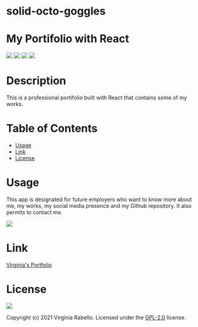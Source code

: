 # solid-octo-goggles
# My Portifolio with React
![](https://img.shields.io/badge/language-Javascript-green) ![](https://img.shields.io/badge/language-HTML-blue) 
![](https://img.shields.io/badge/language-CSS-purple) 
![](https://img.shields.io/badge/language-React-red) 

# Description

This is a professional portifolio built with React that contains some of my works.

# Table of Contents  
    
  * [Usage](#usage)
  * [Link](#link)
  * [License](#license)
    
  

# Usage
    
  This app is designated for future employers who want to know more about me, my works, my social media presence and my Github repository. It also permits to contact me.

![](src/assets/images/react-app.gif)

# Link

[Virginia's Portfolio](https://virginia-rabello.github.io/solid-octo-goggles/#about)

# License
  ![](https://img.shields.io/badge/license-GPL--2.0-blue)

  Copyright (c) 2021 Virginia Rabello.
  Licensed under the [GPL-2.0](https://opensource.org/licenses/GPL-2.0) license.

